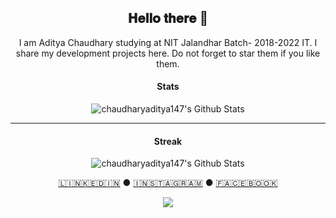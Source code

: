 <div align="center">
<h2> 𝐇𝐞𝐥𝐥𝐨 𝐭𝐡𝐞𝐫𝐞  👋 </h2>
  <p> I am Aditya Chaudhary studying at NIT Jalandhar Batch- 2018-2022 IT. I share my development projects here. Do not forget to star them if you like them. </p>
</div>
<div align="center">
<h4 > Stats </h4>
<img align="center" src="https://github-readme-stats.vercel.app/api?username=adityachaudhary147&include_all_commits=true&count_private=true&show_icons=true&line_height=20&title_color=7A7ADB&icon_color=2234AE&text_color=D3D3D3&bg_color=0,000000,130F40" alt="chaudharyaditya147's Github Stats">


---
<h4 > Streak </h4>
<img align="center" src="https://github-readme-streak-stats.herokuapp.com/?user=adityachaudhary147" alt="chaudharyaditya147's Github Stats">

[🇱​🇮​🇳​🇰​🇪​🇩​🇮​🇳​](https://www.linkedin.com/in/chaudharyaditya147/) ● [🇮​🇳​🇸​🇹​🇦​🇬​🇷​🇦​🇲​](https://www.instagram.com/aditya._.chaudhary/) ● [🇫​🇦​🇨​🇪​🇧​🇴​🇴​🇰​](https://www.facebook.com/chaudharyaditya.in/) 
<br>

![](https://komarev.com/ghpvc/?username=adityachaudhary147&color=dc143c)
<!--
 is a ✨ _special_ ✨ repository because its `README.md` (this file) appears on your GitHub profile.

Here are some ideas to get you started:

- 🔭 I’m currently working on ...
- 🌱 I’m currently learning ...
- 👯 I’m looking to collaborate on ...
- 🤔 I’m looking for help with ...
- 💬 Ask me about ...
- 📫 How to reach me: ...
- 😄 Pronouns: ...
- ⚡ Fun fact: ...
-->
